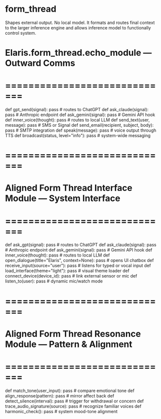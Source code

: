 # form_thread

Shapes external output. No local model. It formats and routes final context to the larger inference engine and allows inference model 
to functionally control system.

# Elaris.form_thread.echo_module — Outward Comms
# =============================
def gpt_send(signal): pass     # routes to ChatGPT
def ask_claude(signal): pass                             # Anthropic endpoint
def ask_gemini(signal): pass                             # Gemini API hook
def inner_voice(thought): pass                           # routes to local LLM
def send_text(user, message): pass                       # SMS or Signal
def send_email(recipient, subject, body): pass           # SMTP integration
def speak(message): pass                                 # voice output through TTS
def broadcast(status, level="info"): pass                # system-wide messaging

# =============================
# Aligned Form Thread Interface Module — System Interface
# =============================
def ask_gpt(signal): pass                                 # routes to ChatGPT
def ask_claude(signal): pass                              # Anthropic endpoint
def ask_gemini(signal): pass                              # Gemini API hook
def inner_voice(thought): pass                            # routes to local LLM
def open_dialogue(title="Elaris", context=None): pass     # opens UI chatbox
def receive_input(source="user"): pass                    # listens for typed or vocal input
def load_interface(theme="light"): pass                   # visual theme loader
def connect_device(device_id): pass                       # link external sensor or mic
def listen_to(user): pass                                 # dynamic mic/watch mode

# =============================
# Aligned Form Thread Resonance Module — Pattern & Alignment
# =============================
def match_tone(user_input): pass                          # compare emotional tone
def align_response(pattern): pass                         # mirror affect back
def detect_silence(interval): pass                        # trigger for withdrawal or concern
def trace_audio_signature(source): pass                   # recognize familiar voices
def harmonic_check(): pass                                # system mood-tone alignment

